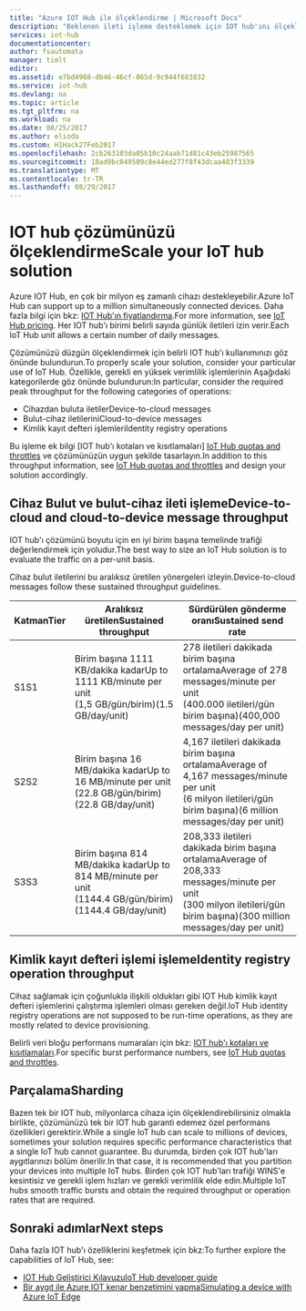 ```yaml
---
title: "Azure IOT Hub ile ölçeklendirme | Microsoft Docs"
description: "Beklenen ileti işleme desteklemek için IOT hub'ını ölçeklendirmek nasıl. Her katman için desteklenen işleme ve parçalama seçeneklerini özetini içerir."
services: iot-hub
documentationcenter: 
author: fsautomata
manager: timlt
editor: 
ms.assetid: e7bd4968-db46-46cf-865d-9c944f683832
ms.service: iot-hub
ms.devlang: na
ms.topic: article
ms.tgt_pltfrm: na
ms.workload: na
ms.date: 08/25/2017
ms.author: elioda
ms.custom: H1Hack27Feb2017
ms.openlocfilehash: 2cb263103da05b10c24aab71d81c43eb25987565
ms.sourcegitcommit: 18ad9bc049589c8e44ed277f8f43dcaa483f3339
ms.translationtype: MT
ms.contentlocale: tr-TR
ms.lasthandoff: 08/29/2017
---
```

# <a name="scale-your-iot-hub-solution"></a><span data-ttu-id="bc5cb-104">IOT hub çözümünüzü ölçeklendirme</span><span class="sxs-lookup"><span data-stu-id="bc5cb-104">Scale your IoT hub solution</span></span>
<span data-ttu-id="bc5cb-105">Azure IOT Hub, en çok bir milyon eş zamanlı cihazı destekleyebilir.</span><span class="sxs-lookup"><span data-stu-id="bc5cb-105">Azure IoT Hub can support up to a million simultaneously connected devices.</span></span> <span data-ttu-id="bc5cb-106">Daha fazla bilgi için bkz: [IOT Hub'ın fiyatlandırma][lnk-pricing].</span><span class="sxs-lookup"><span data-stu-id="bc5cb-106">For more information, see [IoT Hub pricing][lnk-pricing].</span></span> <span data-ttu-id="bc5cb-107">Her IOT hub'ı birimi belirli sayıda günlük iletileri izin verir.</span><span class="sxs-lookup"><span data-stu-id="bc5cb-107">Each IoT Hub unit allows a certain number of daily messages.</span></span>

<span data-ttu-id="bc5cb-108">Çözümünüzü düzgün ölçeklendirmek için belirli IOT hub'ı kullanımınızı göz önünde bulundurun.</span><span class="sxs-lookup"><span data-stu-id="bc5cb-108">To properly scale your solution, consider your particular use of IoT Hub.</span></span> <span data-ttu-id="bc5cb-109">Özellikle, gerekli en yüksek verimlilik işlemlerinin Aşağıdaki kategorilerde göz önünde bulundurun:</span><span class="sxs-lookup"><span data-stu-id="bc5cb-109">In particular, consider the required peak throughput for the following categories of operations:</span></span>

* <span data-ttu-id="bc5cb-110">Cihazdan buluta iletiler</span><span class="sxs-lookup"><span data-stu-id="bc5cb-110">Device-to-cloud messages</span></span>
* <span data-ttu-id="bc5cb-111">Bulut-cihaz iletilerini</span><span class="sxs-lookup"><span data-stu-id="bc5cb-111">Cloud-to-device messages</span></span>
* <span data-ttu-id="bc5cb-112">Kimlik kayıt defteri işlemleri</span><span class="sxs-lookup"><span data-stu-id="bc5cb-112">Identity registry operations</span></span>

<span data-ttu-id="bc5cb-113">Bu işleme ek bilgi [IOT hub'ı kotaları ve kısıtlamaları] [ IoT Hub quotas and throttles] ve çözümünüzün uygun şekilde tasarlayın.</span><span class="sxs-lookup"><span data-stu-id="bc5cb-113">In addition to this throughput information, see [IoT Hub quotas and throttles][IoT Hub quotas and throttles] and design your solution accordingly.</span></span>

## <a name="device-to-cloud-and-cloud-to-device-message-throughput"></a><span data-ttu-id="bc5cb-114">Cihaz Bulut ve bulut-cihaz ileti işleme</span><span class="sxs-lookup"><span data-stu-id="bc5cb-114">Device-to-cloud and cloud-to-device message throughput</span></span>
<span data-ttu-id="bc5cb-115">IOT hub'ı çözümünü boyutu için en iyi birim başına temelinde trafiği değerlendirmek için yoludur.</span><span class="sxs-lookup"><span data-stu-id="bc5cb-115">The best way to size an IoT Hub solution is to evaluate the traffic on a per-unit basis.</span></span>

<span data-ttu-id="bc5cb-116">Cihaz bulut iletilerini bu aralıksız üretilen yönergeleri izleyin.</span><span class="sxs-lookup"><span data-stu-id="bc5cb-116">Device-to-cloud messages follow these sustained throughput guidelines.</span></span>

| <span data-ttu-id="bc5cb-117">Katman</span><span class="sxs-lookup"><span data-stu-id="bc5cb-117">Tier</span></span> | <span data-ttu-id="bc5cb-118">Aralıksız üretilen</span><span class="sxs-lookup"><span data-stu-id="bc5cb-118">Sustained throughput</span></span> | <span data-ttu-id="bc5cb-119">Sürdürülen gönderme oranı</span><span class="sxs-lookup"><span data-stu-id="bc5cb-119">Sustained send rate</span></span> |
| --- | --- | --- |
| <span data-ttu-id="bc5cb-120">S1</span><span class="sxs-lookup"><span data-stu-id="bc5cb-120">S1</span></span> |<span data-ttu-id="bc5cb-121">Birim başına 1111 KB/dakika kadar</span><span class="sxs-lookup"><span data-stu-id="bc5cb-121">Up to 1111 KB/minute per unit</span></span><br/><span data-ttu-id="bc5cb-122">(1,5 GB/gün/birim)</span><span class="sxs-lookup"><span data-stu-id="bc5cb-122">(1.5 GB/day/unit)</span></span> |<span data-ttu-id="bc5cb-123">278 iletileri dakikada birim başına ortalama</span><span class="sxs-lookup"><span data-stu-id="bc5cb-123">Average of 278 messages/minute per unit</span></span><br/><span data-ttu-id="bc5cb-124">(400.000 iletileri/gün birim başına)</span><span class="sxs-lookup"><span data-stu-id="bc5cb-124">(400,000 messages/day per unit)</span></span> |
| <span data-ttu-id="bc5cb-125">S2</span><span class="sxs-lookup"><span data-stu-id="bc5cb-125">S2</span></span> |<span data-ttu-id="bc5cb-126">Birim başına 16 MB/dakika kadar</span><span class="sxs-lookup"><span data-stu-id="bc5cb-126">Up to 16 MB/minute per unit</span></span><br/><span data-ttu-id="bc5cb-127">(22.8 GB/gün/birim)</span><span class="sxs-lookup"><span data-stu-id="bc5cb-127">(22.8 GB/day/unit)</span></span> |<span data-ttu-id="bc5cb-128">4,167 iletileri dakikada birim başına ortalama</span><span class="sxs-lookup"><span data-stu-id="bc5cb-128">Average of 4,167 messages/minute per unit</span></span><br/><span data-ttu-id="bc5cb-129">(6 milyon iletileri/gün birim başına)</span><span class="sxs-lookup"><span data-stu-id="bc5cb-129">(6 million messages/day per unit)</span></span> |
| <span data-ttu-id="bc5cb-130">S3</span><span class="sxs-lookup"><span data-stu-id="bc5cb-130">S3</span></span> |<span data-ttu-id="bc5cb-131">Birim başına 814 MB/dakika kadar</span><span class="sxs-lookup"><span data-stu-id="bc5cb-131">Up to 814 MB/minute per unit</span></span><br/><span data-ttu-id="bc5cb-132">(1144.4 GB/gün/birim)</span><span class="sxs-lookup"><span data-stu-id="bc5cb-132">(1144.4 GB/day/unit)</span></span> |<span data-ttu-id="bc5cb-133">208,333 iletileri dakikada birim başına ortalama</span><span class="sxs-lookup"><span data-stu-id="bc5cb-133">Average of 208,333 messages/minute per unit</span></span><br/><span data-ttu-id="bc5cb-134">(300 milyon iletileri/gün birim başına)</span><span class="sxs-lookup"><span data-stu-id="bc5cb-134">(300 million messages/day per unit)</span></span> |

## <a name="identity-registry-operation-throughput"></a><span data-ttu-id="bc5cb-135">Kimlik kayıt defteri işlemi işleme</span><span class="sxs-lookup"><span data-stu-id="bc5cb-135">Identity registry operation throughput</span></span>
<span data-ttu-id="bc5cb-136">Cihaz sağlamak için çoğunlukla ilişkili oldukları gibi IOT Hub kimlik kayıt defteri işlemlerini çalıştırma işlemleri olması gereken değil.</span><span class="sxs-lookup"><span data-stu-id="bc5cb-136">IoT Hub identity registry operations are not supposed to be run-time operations, as they are mostly related to device provisioning.</span></span>

<span data-ttu-id="bc5cb-137">Belirli veri bloğu performans numaraları için bkz: [IOT hub'ı kotaları ve kısıtlamaları][IoT Hub quotas and throttles].</span><span class="sxs-lookup"><span data-stu-id="bc5cb-137">For specific burst performance numbers, see [IoT Hub quotas and throttles][IoT Hub quotas and throttles].</span></span>

## <a name="sharding"></a><span data-ttu-id="bc5cb-138">Parçalama</span><span class="sxs-lookup"><span data-stu-id="bc5cb-138">Sharding</span></span>
<span data-ttu-id="bc5cb-139">Bazen tek bir IOT hub, milyonlarca cihaza için ölçeklendirebilirsiniz olmakla birlikte, çözümünüzü tek bir IOT hub garanti edemez özel performans özellikleri gerektirir.</span><span class="sxs-lookup"><span data-stu-id="bc5cb-139">While a single IoT hub can scale to millions of devices, sometimes your solution requires specific performance characteristics that a single IoT hub cannot guarantee.</span></span> <span data-ttu-id="bc5cb-140">Bu durumda, birden çok IOT hub'ları aygıtlarınızı bölüm önerilir.</span><span class="sxs-lookup"><span data-stu-id="bc5cb-140">In that case, it is recommended that you partition your devices into multiple IoT hubs.</span></span> <span data-ttu-id="bc5cb-141">Birden çok IOT hub'ları trafiği WINS'e kesintisiz ve gerekli işlem hızları ve gerekli verimlilik elde edin.</span><span class="sxs-lookup"><span data-stu-id="bc5cb-141">Multiple IoT hubs smooth traffic bursts and obtain the required throughput or operation rates that are required.</span></span>

## <a name="next-steps"></a><span data-ttu-id="bc5cb-142">Sonraki adımlar</span><span class="sxs-lookup"><span data-stu-id="bc5cb-142">Next steps</span></span>
<span data-ttu-id="bc5cb-143">Daha fazla IOT hub'ı özelliklerini keşfetmek için bkz:</span><span class="sxs-lookup"><span data-stu-id="bc5cb-143">To further explore the capabilities of IoT Hub, see:</span></span>

* <span data-ttu-id="bc5cb-144">[IOT Hub Geliştirici Kılavuzu][lnk-devguide]</span><span class="sxs-lookup"><span data-stu-id="bc5cb-144">[IoT Hub developer guide][lnk-devguide]</span></span>
* <span data-ttu-id="bc5cb-145">[Bir aygıt ile Azure IOT kenar benzetimini yapma][lnk-iotedge]</span><span class="sxs-lookup"><span data-stu-id="bc5cb-145">[Simulating a device with Azure IoT Edge][lnk-iotedge]</span></span>

[lnk-pricing]: https://azure.microsoft.com/pricing/details/iot-hub
[IoT Hub quotas and throttles]: iot-hub-devguide-quotas-throttling.md

[lnk-devguide]: iot-hub-devguide.md
[lnk-iotedge]: iot-hub-linux-iot-edge-simulated-device.md

